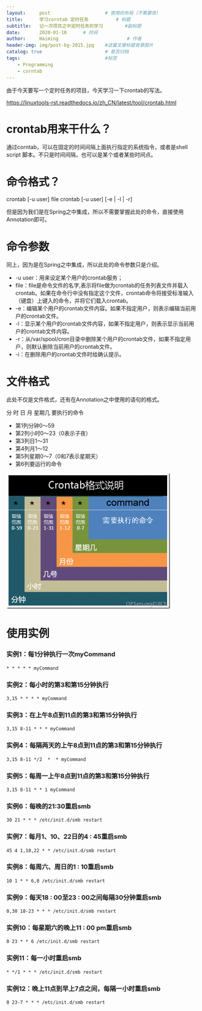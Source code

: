 ```yaml
---
layout:     post   				    # 使用的布局（不需要改）
title:      学习corntab 定时任务  		# 标题 
subtitle:   记一次项目之中定时任务的学习        #副标题
date:       2020-01-10		# 时间
author:     Haiming 						# 作者
header-img: img/post-bg-2015.jpg 	#这篇文章标题背景图片
catalog: true 						# 是否归档
tags:								#标签
    - Programming
    - corntab
---
```


由于今天要写一个定时任务的项目，今天学习一下crontab的写法。

https://linuxtools-rst.readthedocs.io/zh_CN/latest/tool/crontab.html

# crontab用来干什么？

通过corntab，可以在固定的时间间隔上面执行指定的系统指令，或者是shell script 脚本。不只是时间间隔，也可以是某个或者某些时间点。

# 命令格式？

crontab [-u user] file crontab [-u user] [-e | -l | -r]

但是因为我们是在Spring之中集成，所以不需要掌握此处的命令，直接使用Annotation即可。

# 命令参数

同上，因为是在Spring之中集成，所以此处的命令参数只是介绍。

- -u user：用来设定某个用户的crontab服务；
- file：file是命令文件的名字,表示将file做为crontab的任务列表文件并载入crontab。如果在命令行中没有指定这个文件，crontab命令将接受标准输入（键盘）上键入的命令，并将它们载入crontab。
- -e：编辑某个用户的crontab文件内容。如果不指定用户，则表示编辑当前用户的crontab文件。
- -l：显示某个用户的crontab文件内容，如果不指定用户，则表示显示当前用户的crontab文件内容。
- -r：从/var/spool/cron目录中删除某个用户的crontab文件，如果不指定用户，则默认删除当前用户的crontab文件。
- -i：在删除用户的crontab文件时给确认提示。

# 文件格式

此处不仅是文件格式，还有在Annotation之中使用的语句的格式。

分 时 日 月 星期几 要执行的命令

- 第1列分钟0～59
- 第2列小时0～23（0表示子夜）
- 第3列日1～31
- 第4列月1～12
- 第5列星期0～7（0和7表示星期天）
- 第6列要运行的命令

![Thumbnail](/img/45b1947d455a43e71d169dba7ca042fea49b6968c1697f3433a1a92e12c5786c.png)

# 使用实例

### 实例1：每1分钟执行一次myCommand

```
* * * * * myCommand
```

### 实例2：每小时的第3和第15分钟执行

```
3,15 * * * * myCommand
```

### 实例3：在上午8点到11点的第3和第15分钟执行

```
3,15 8-11 * * * myCommand
```

### 实例4：每隔两天的上午8点到11点的第3和第15分钟执行

```
3,15 8-11 */2  *  * myCommand
```

### 实例5：每周一上午8点到11点的第3和第15分钟执行

```
3,15 8-11 * * 1 myCommand
```

### 实例6：每晚的21:30重启smb

```
30 21 * * * /etc/init.d/smb restart
```

### 实例7：每月1、10、22日的4 : 45重启smb

```
45 4 1,10,22 * * /etc/init.d/smb restart
```

### 实例8：每周六、周日的1 : 10重启smb

```
10 1 * * 6,0 /etc/init.d/smb restart
```

### 实例9：每天18 : 00至23 : 00之间每隔30分钟重启smb

```
0,30 18-23 * * * /etc/init.d/smb restart
```

### 实例10：每星期六的晚上11 : 00 pm重启smb

```
0 23 * * 6 /etc/init.d/smb restart
```

### 实例11：每一小时重启smb

```
* */1 * * * /etc/init.d/smb restart
```

### 实例12：晚上11点到早上7点之间，每隔一小时重启smb

```
0 23-7 * * * /etc/init.d/smb restart
```